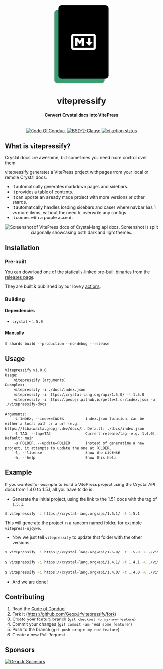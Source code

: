 <p align="center">
  <img height="256" alt="vitepressify, a green rectangle behind a black rectangle that has the markdown logo on top in white" src="./logo.svg">
</p>
<h1 align="center">vitepressify</h1>
<h4 align="center">Convert Crystal docs into VitePress</h4>
<p align="center">
  <br />
    <a href="https://github.com/GeopJr/vitepressify/blob/main/CODE_OF_CONDUCT.md"><img src="https://img.shields.io/badge/Contributor%20Covenant-v2.1-000000.svg?style=for-the-badge&labelColor=389d70" alt="Code Of Conduct" /></a>
    <a href="https://github.com/GeopJr/vitepressify/blob/main/LICENSE"><img src="https://img.shields.io/badge/LICENSE-BSD--2--Clause-000000.svg?style=for-the-badge&labelColor=389d70" alt="BSD-2-Clause" /></a>
    <a href="https://github.com/GeopJr/vitepressify/actions"><img src="https://img.shields.io/github/actions/workflow/status/GeopJr/vitepressify/ci.yml?labelColor=389d70&style=for-the-badge&branch=main" alt="ci action status" /></a>
</p>

## What is vitepressify?

Crystal docs are awesome, but sometimes you need more control over them.

vitepressify generates a VitePress project with pages from your local or remote Crystal docs.

- It automatically generates markdown pages and sidebars.
- It provides a table of contents.
- It can update an already made project with more versions or other shards.
- It automatically handles loading sidebars and cases where navbar has 1 vs more items, without the need to overwrite any configs.
- It comes with a purple accent.

<p align="center">
    <img width="1024" src="https://i.imgur.com/XsauHgY.png" alt="Screenshot of VitePress docs of Crystal-lang api docs. Screenshot is split diagonally showcasing both dark and light themes." />
</p>

## Installation

### Pre-built

You can download one of the statically-linked pre-built binaries from the [releases page](https://github.com/GeopJr/vitepressify/releases/latest).

They are built & published by our lovely [actions](https://github.com/GeopJr/vitepressify/actions/workflows/release.yml).

### Building

#### Dependencies

- `crystal` - `1.5.0`

#### Manually

`$ shards build --production --no-debug --release`

## Usage

```
Vitepressify v1.0.0
Usage:
    vitepressify [arguments]
Examples:
    vitepressify -i ./docs/index.json
    vitepressify -i https://crystal-lang.org/api/1.5.0/ -t 1.5.0
    vitepressify -i https://geopjr.github.io/gettext.cr/index.json -u ./vitepressify-docs

Arguments:
    -i INDEX, --index=INDEX          index.json location. Can be either a local path or a url (e.g. https://libadwaita.geopjr.dev/docs/). Default: ./docs/index.json
    -t TAG, --tag=TAG                Current release/tag (e.g. 1.0.0). Default: main
    -u FOLDER, --update=FOLDER       Instead of generating a new project, it attempts to update the one at FOLDER.
    -l, --license                    Show the LICENSE
    -h, --help                       Show this help
```

## Example

If you wanted for example to build a VitePress project using the Crystal API docs from 1.4.0 to 1.5.1, all you have to do is:

- Generate the initial project, using the link to the 1.5.1 docs with the tag of `1.5.1`.

```bash
$ vitepressify -i https://crystal-lang.org/api/1.5.1/ -t 1.5.1
```

This will generate the project in a random named folder, for example `vitepress-ujqywe`.

- Now we just tell `vitepressify` to update that folder with the other versions:

```bash
$ vitepressify -i https://crystal-lang.org/api/1.5.0/ -t 1.5.0 -u ./vitepress-ujqywe/

$ vitepressify -i https://crystal-lang.org/api/1.4.1/ -t 1.4.1 -u ./vitepress-ujqywe/

$ vitepressify -i https://crystal-lang.org/api/1.4.0/ -t 1.4.0 -u ./vitepress-ujqywe/
```

- And we are done!

## Contributing

1. Read the [Code of Conduct](./CODE_OF_CONDUCT.md)
2. Fork it (<https://github.com/GeopJr/vitepressify/fork>)
3. Create your feature branch (`git checkout -b my-new-feature`)
4. Commit your changes (`git commit -am 'Add some feature'`)
5. Push to the branch (`git push origin my-new-feature`)
6. Create a new Pull Request

## Sponsors

<p align="center">

[![GeopJr Sponsors](https://cdn.jsdelivr.net/gh/GeopJr/GeopJr@main/sponsors.svg)](https://github.com/sponsors/GeopJr)

</p>
